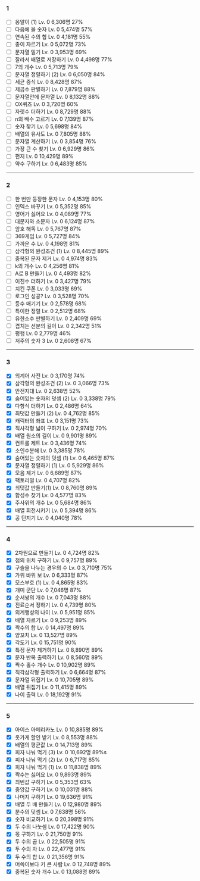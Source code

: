 ### 1

- [ ] 옹알이 (1) Lv. 0 6,306명 27%
- [ ] 다음에 올 숫자 Lv. 0 5,474명 57%
- [ ] 연속된 수의 합 Lv. 0 4,181명 55%
- [ ] 종이 자르기 Lv. 0 5,072명 73%
- [ ] 문자열 밀기 Lv. 0 3,953명 69%
- [ ] 잘라서 배열로 저장하기 Lv. 0 4,498명 77%
- [ ] 7의 개수 Lv. 0 5,713명 79%
- [ ] 문자열 정렬하기 (2) Lv. 0 6,050명 84%
- [ ] 세균 증식 Lv. 0 8,428명 87%
- [ ] 제곱수 판별하기 Lv. 0 7,879명 88%
- [ ] 문자열안에 문자열 Lv. 0 8,132명 88%
- [ ] OX퀴즈 Lv. 0 3,720명 60%
- [ ] 자릿수 더하기 Lv. 0 8,729명 88%
- [ ] n의 배수 고르기 Lv. 0 7,139명 87%
- [ ] 숫자 찾기 Lv. 0 5,698명 84%
- [ ] 배열의 유사도 Lv. 0 7,805명 88%
- [ ] 문자열 계산하기 Lv. 0 3,854명 76%
- [ ] 가장 큰 수 찾기 Lv. 0 6,929명 86%
- [ ] 편지 Lv. 0 10,429명 89%
- [ ] 약수 구하기 Lv. 0 6,483명 85%

---

### 2

- [ ] 한 번만 등장한 문자 Lv. 0 4,153명 80%
- [ ] 인덱스 바꾸기 Lv. 0 5,352명 85%
- [ ] 영어가 싫어요 Lv. 0 4,089명 77%
- [ ] 대문자와 소문자 Lv. 0 6,124명 87%
- [ ] 암호 해독 Lv. 0 5,767명 87%
- [ ] 369게임 Lv. 0 5,727명 84%
- [ ] 가까운 수 Lv. 0 4,198명 81%
- [ ] 삼각형의 완성조건 (1) Lv. 0 8,445명 89%
- [ ] 중복된 문자 제거 Lv. 0 4,974명 83%
- [ ] k의 개수 Lv. 0 4,256명 81%
- [ ] A로 B 만들기 Lv. 0 4,493명 82%
- [ ] 이진수 더하기 Lv. 0 3,427명 79%
- [ ] 치킨 쿠폰 Lv. 0 3,033명 69%
- [ ] 로그인 성공? Lv. 0 3,528명 70%
- [ ] 등수 매기기 Lv. 0 2,578명 68%
- [ ] 특이한 정렬 Lv. 0 2,512명 68%
- [ ] 유한소수 판별하기 Lv. 0 2,409명 69%
- [ ] 겹치는 선분의 길이 Lv. 0 2,342명 51%
- [ ] 평행 Lv. 0 2,779명 46%
- [ ] 저주의 숫자 3 Lv. 0 2,608명 67%

---

### 3

- [x] 외계어 사전 Lv. 0 3,170명 74%
- [x] 삼각형의 완성조건 (2) Lv. 0 3,066명 73%
- [x] 안전지대 Lv. 0 2,638명 52%
- [x] 숨어있는 숫자의 덧셈 (2) Lv. 0 3,338명 79%
- [x] 다항식 더하기 Lv. 0 2,486명 64%
- [x] 최댓값 만들기 (2) Lv. 0 4,762명 85%
- [x] 캐릭터의 좌표 Lv. 0 3,151명 73%
- [x] 직사각형 넓이 구하기 Lv. 0 2,974명 70%
- [x] 배열 원소의 길이 Lv. 0 9,901명 89%
- [x] 컨트롤 제트 Lv. 0 3,436명 74%
- [x] 소인수분해 Lv. 0 3,385명 78%
- [x] 숨어있는 숫자의 덧셈 (1) Lv. 0 6,465명 87%
- [x] 문자열 정렬하기 (1) Lv. 0 5,929명 86%
- [x] 모음 제거 Lv. 0 6,689명 87%
- [x] 팩토리얼 Lv. 0 4,707명 82%
- [x] 최댓값 만들기(1) Lv. 0 8,760명 89%
- [x] 합성수 찾기 Lv. 0 4,577명 83%
- [x] 주사위의 개수 Lv. 0 5,684명 86%
- [x] 배열 회전시키기 Lv. 0 5,394명 86%
- [x] 공 던지기 Lv. 0 4,040명 78%

---

### 4

- [x] 2차원으로 만들기 Lv. 0 4,724명 82%
- [x] 점의 위치 구하기 Lv. 0 9,757명 89%
- [x] 구슬을 나누는 경우의 수 Lv. 0 3,710명 75%
- [x] 가위 바위 보 Lv. 0 6,333명 87%
- [x] 모스부호 (1) Lv. 0 4,865명 83%
- [x] 개미 군단 Lv. 0 7,046명 87%
- [x] 순서쌍의 개수 Lv. 0 7,043명 88%
- [x] 진료순서 정하기 Lv. 0 4,739명 80%
- [x] 외계행성의 나이 Lv. 0 5,951명 85%
- [x] 배열 자르기 Lv. 0 9,253명 89%
- [x] 짝수의 합 Lv. 0 14,497명 89%
- [x] 양꼬치 Lv. 0 13,527명 89%
- [x] 각도기 Lv. 0 15,751명 90%
- [x] 특정 문자 제거하기 Lv. 0 8,890명 89%
- [x] 문자 반복 출력하기 Lv. 0 8,560명 89%
- [x] 짝수 홀수 개수 Lv. 0 10,902명 89%
- [x] 직각삼각형 출력하기 Lv. 0 6,664명 87%
- [x] 문자열 뒤집기 Lv. 0 10,705명 89%
- [x] 배열 뒤집기 Lv. 0 11,415명 89%
- [x] 나이 출력 Lv. 0 18,192명 91%

---

### 5

- [x] 아이스 아메리카노 Lv. 0 10,885명 89%
- [x] 옷가게 할인 받기 Lv. 0 8,553명 88%
- [x] 배열의 평균값 Lv. 0 14,713명 89%
- [x] 피자 나눠 먹기 (3) Lv. 0 10,692명 89%s
- [x] 피자 나눠 먹기 (2) Lv. 0 6,717명 85%
- [x] 피자 나눠 먹기 (1) Lv. 0 11,838명 89%
- [x] 짝수는 싫어요 Lv. 0 9,893명 89%
- [x] 최빈값 구하기 Lv. 0 5,353명 63%
- [x] 중앙값 구하기 Lv. 0 10,031명 88%
- [x] 나머지 구하기 Lv. 0 19,636명 91%
- [x] 배열 두 배 만들기 Lv. 0 12,980명 89%
- [x] 분수의 덧셈 Lv. 0 7,638명 56%
- [x] 숫자 비교하기 Lv. 0 20,398명 91%
- [x] 두 수의 나눗셈 Lv. 0 17,422명 90%
- [x] 몫 구하기 Lv. 0 21,750명 91%
- [x] 두 수의 곱 Lv. 0 22,505명 91%
- [x] 두 수의 차 Lv. 0 22,477명 91%
- [x] 두 수의 합 Lv. 0 21,356명 91%
- [x] 머쓱이보다 키 큰 사람 Lv. 0 12,748명 89%
- [x] 중복된 숫자 개수 Lv. 0 13,088명 89%
